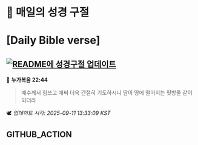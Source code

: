 # 🙏 매일의 성경 구절
# [Daily Bible verse]
## [![README에 성경구절 업데이트](https://github.com/DONGSUKA/first_test/actions/workflows/update-readme-bible.yml/badge.svg)](https://github.com/DONGSUKA/first_test/actions/workflows/update-readme-bible.yml)
<!-- START_BIBLE_VERSE -->
📖 **누가복음 22:44**
> 예수께서 힘쓰고 애써 더욱 간절히 기도하시니 땀이 땅에 떨어지는 핏방울 같이 되더라

🕊️ _업데이트 시각: 2025-09-11 13:33:09 KST_
  <!-- END_BIBLE_VERSE -->
## GITHUB_ACTION

